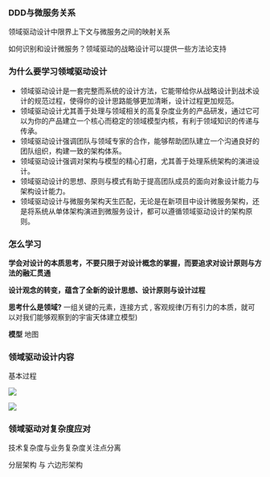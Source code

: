 ### DDD与微服务关系

领域驱动设计中限界上下文与微服务之间的映射关系

如何识别和设计微服务？领域驱动的战略设计可以提供一些方法论支持

### 为什么要学习领域驱动设计

- 领域驱动设计是一套完整而系统的设计方法，它能带给你从战略设计到战术设计的规范过程，使得你的设计思路能够更加清晰，设计过程更加规范。
- 领域驱动设计尤其善于处理与领域相关的高复杂度业务的产品研发，通过它可以为你的产品建立一个核心而稳定的领域模型内核，有利于领域知识的传递与传承。
- 领域驱动设计强调团队与领域专家的合作，能够帮助团队建立一个沟通良好的团队组织，构建一致的架构体系。
- 领域驱动设计强调对架构与模型的精心打磨，尤其善于处理系统架构的演进设计。
- 领域驱动设计的思想、原则与模式有助于提高团队成员的面向对象设计能力与架构设计能力。
- 领域驱动设计与微服务架构天生匹配，无论是在新项目中设计微服务架构，还是将系统从单体架构演进到微服务设计，都可以遵循领域驱动设计的架构原则。

### 怎么学习

**学会对设计的本质思考，不要只限于对设计概念的掌握，而要追求对设计原则与方法的融汇贯通**

**设计观念的转变，蕴含了全新的设计思想、设计原则与设计过程**

**思考什么是领域?**  一组关键的元素，连接方式   , 客观规律(万有引力的本质，就可以对我们能够观察到的宇宙天体建立模型)

**模型**  地图

### 领域驱动设计内容

基本过程

<img src="http://images.gitbook.cn/2b047ae0-7854-11e8-9ada-255ab1257678"></img>

<img src="http://images.gitbook.cn/5d450330-7854-11e8-974f-33e8b8ec2777"></img>

### 领域驱动对复杂度应对

技术复杂度与业务复杂度关注点分离

分层架构 与 六边形架构
